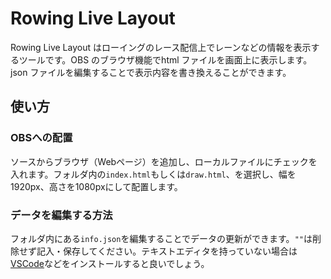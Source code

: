 # Rowing Live Layout

Rowing Live Layout はローイングのレース配信上でレーンなどの情報を表示するツールです。OBS のブラウザ機能でhtml ファイルを画面上に表示します。json ファイルを編集することで表示内容を書き換えることができます。

## 使い方

### OBSへの配置

ソースからブラウザ（Webページ）を追加し、ローカルファイルにチェックを入れます。フォルダ内の`index.html`もしくは`draw.html`、を選択し、幅を1920px、高さを1080pxにして配置します。

<!-- <img src="https://wolphtype.com/img/materials/obs.png" style="width:800px;height:auto;"> -->

### データを編集する方法

フォルダ内にある`info.json`を編集することでデータの更新ができます。`""`は削除せず記入・保存してください。テキストエディタを持っていない場合は <a href="https://azure.microsoft.com/ja-jp/products/visual-studio-code/">VSCode</a>などをインストールすると良いでしょう。
